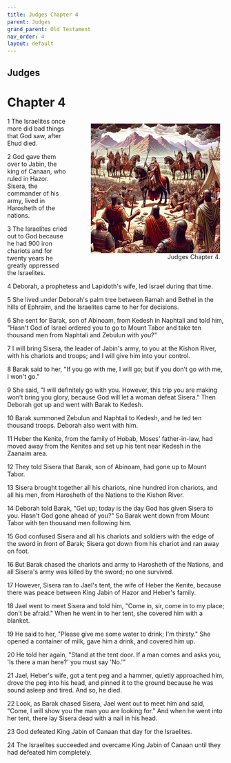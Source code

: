 ```yaml
---
title: Judges Chapter 4
parent: Judges
grand_parent: Old Testament
nav_order: 4
layout: default
---
```


## Judges

# Chapter 4

<figure style="float: right; margin-right: 10px;">
    <img src="/assets/Image/Judges/500/4.jpg" alt="Judges Chapter 4" style="width: 300px; height: 300px; float: right;padding-left: 10px;"/>
    <figcaption style="clear: both;text-align: right;">Judges Chapter 4.</figcaption>
</figure>
1 The Israelites once more did bad things that God saw, after Ehud died.

2 God gave them over to Jabin, the king of Canaan, who ruled in Hazor. Sisera, the commander of his army, lived in Harosheth of the nations.

3 The Israelites cried out to God because he had 900 iron chariots and for twenty years he greatly oppressed the Israelites.

4 Deborah, a prophetess and Lapidoth's wife, led Israel during that time.

5 She lived under Deborah's palm tree between Ramah and Bethel in the hills of Ephraim, and the Israelites came to her for decisions.

6 She sent for Barak, son of Abinoam, from Kedesh in Naphtali and told him, "Hasn't God of Israel ordered you to go to Mount Tabor and take ten thousand men from Naphtali and Zebulun with you?"

7 I will bring Sisera, the leader of Jabin's army, to you at the Kishon River, with his chariots and troops; and I will give him into your control.

8 Barak said to her, "If you go with me, I will go; but if you don't go with me, I won't go."

9 She said, "I will definitely go with you. However, this trip you are making won't bring you glory, because God will let a woman defeat Sisera." Then Deborah got up and went with Barak to Kedesh.

10 Barak summoned Zebulun and Naphtali to Kedesh, and he led ten thousand troops. Deborah also went with him.

11 Heber the Kenite, from the family of Hobab, Moses' father-in-law, had moved away from the Kenites and set up his tent near Kedesh in the Zaanaim area.

12 They told Sisera that Barak, son of Abinoam, had gone up to Mount Tabor.

13 Sisera brought together all his chariots, nine hundred iron chariots, and all his men, from Harosheth of the Nations to the Kishon River.

14 Deborah told Barak, "Get up; today is the day God has given Sisera to you. Hasn't God gone ahead of you?" So Barak went down from Mount Tabor with ten thousand men following him.

15 God confused Sisera and all his chariots and soldiers with the edge of the sword in front of Barak; Sisera got down from his chariot and ran away on foot.

16 But Barak chased the chariots and army to Harosheth of the Nations, and all Sisera's army was killed by the sword; no one survived.

17 However, Sisera ran to Jael's tent, the wife of Heber the Kenite, because there was peace between King Jabin of Hazor and Heber's family.

18 Jael went to meet Sisera and told him, "Come in, sir, come in to my place; don't be afraid." When he went in to her tent, she covered him with a blanket.

19 He said to her, "Please give me some water to drink; I'm thirsty." She opened a container of milk, gave him a drink, and covered him up.

20 He told her again, "Stand at the tent door. If a man comes and asks you, 'Is there a man here?' you must say 'No.'"

21 Jael, Heber's wife, got a tent peg and a hammer, quietly approached him, drove the peg into his head, and pinned it to the ground because he was sound asleep and tired. And so, he died.

22 Look, as Barak chased Sisera, Jael went out to meet him and said, "Come, I will show you the man you are looking for." And when he went into her tent, there lay Sisera dead with a nail in his head.

23 God defeated King Jabin of Canaan that day for the Israelites.

24 The Israelites succeeded and overcame King Jabin of Canaan until they had defeated him completely.


